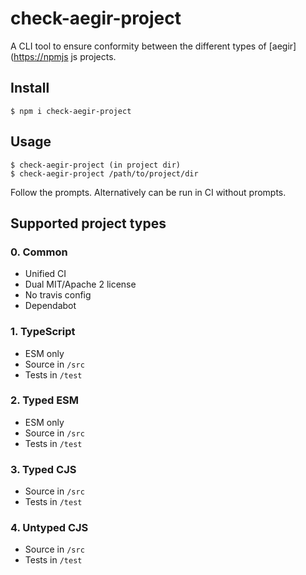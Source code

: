 # check-aegir-project

A CLI tool to ensure conformity between the different types of [aegir]([https://npmjs](https://www.npmjs.com/package/aegir) js projects.

## Install

```console
$ npm i check-aegir-project
```

## Usage

```console
$ check-aegir-project (in project dir)
$ check-aegir-project /path/to/project/dir
```

Follow the prompts.  Alternatively can be run in CI without prompts.

## Supported project types

### 0. Common

* Unified CI
* Dual MIT/Apache 2 license
* No travis config
* Dependabot

### 1. TypeScript

* ESM only
* Source in `/src`
* Tests in `/test`

### 2. Typed ESM

* ESM only
* Source in `/src`
* Tests in `/test`

### 3. Typed CJS

* Source in `/src`
* Tests in `/test`

### 4. Untyped CJS

* Source in `/src`
* Tests in `/test`
